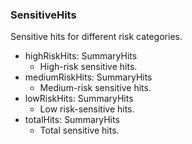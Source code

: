### SensitiveHits
Sensitive hits for different risk categories.

- highRiskHits: SummaryHits
  - High-risk sensitive hits.
- mediumRiskHits: SummaryHits
  - Medium-risk sensitive hits.
- lowRiskHits: SummaryHits
  - Low risk-sensitive hits.
- totalHits: SummaryHits
  - Total sensitive hits.
